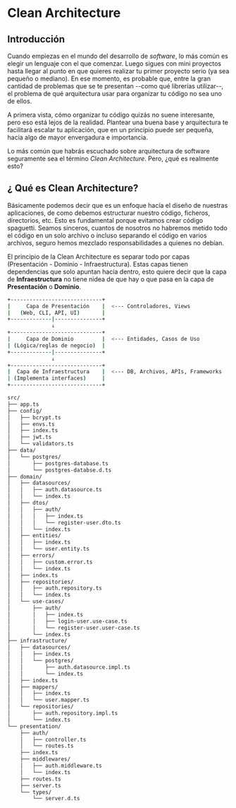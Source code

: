# Clean Architecture

## Introducción 

Cuando empiezas en el mundo del desarrollo de *software*, lo más común es elegir un lenguaje con el que comenzar. Luego sigues con mini proyectos hasta llegar al punto en que quieres realizar tu primer proyecto serio (ya sea pequeño o mediano). En ese momento, es probable que, entre la gran cantidad de problemas que se te presentan --como qué librerías utilizar--, el problema de qué arquitectura usar para organizar tu código no sea uno de ellos.

A primera vista, cómo organizar tu código quizás no suene interesante, pero eso está lejos de la realidad. Plantear una buena base y arquitectura te facilitará escalar tu aplicación, que en un principio puede ser pequeña, hacia algo de mayor envergadura e importancia.

Lo más común que habrás escuchado sobre arquitectura de software seguramente sea el término *Clean Architecture*. Pero, ¿qué es realmente esto?

## ¿ Qué es Clean Architecture?

Básicamente podemos decir que es un enfoque hacía el diseño de nuestras aplicaciones, de como debemos estructurar nuestro código, ficheros, directorios, etc. Esto es fundamental porque evitamos crear código spaguetti. Seamos sinceros, cuantos de nosotros no habremos metido todo el código en un solo archivo o incluso separando el código en varios archivos, seguro hemos mezclado responsabilidades a quienes no debían.

El principio de la Clean Architecture es separar todo por capas (Presentación - Dominio - Infraestructura). Estas capas tienen dependencias que solo apuntan hacía dentro, esto quiere decir que la capa de **Infraestructura** no tiene nidea de que hay o que pasa en la capa de **Presentación** o **Dominio**.

```bash
+-----------------------------+
|     Capa de Presentación    |  <--- Controladores, Views
|   (Web, CLI, API, UI)       |
+-------------|---------------+
              ↓
+-----------------------------+
|     Capa de Dominio         |  <--- Entidades, Casos de Uso
| (Lógica/reglas de negocio)  |
+-------------|---------------+
              ↓
+-----------------------------+
|  Capa de Infraestructura    |  <--- DB, Archivos, APIs, Frameworks
| (Implementa interfaces)     |
+-----------------------------+
```

``` bash
src/
├── app.ts
├── config/
│   ├── bcrypt.ts
│   ├── envs.ts
│   ├── index.ts
│   ├── jwt.ts
│   └── validators.ts
├── data/
│   └── postgres/
│       ├── postgres-database.ts
│       └── postgres-databse.d.ts
├── domain/
│   ├── datasources/
│   │   ├── auth.datasource.ts
│   │   └── index.ts
│   ├── dtos/
│   │   ├── auth/
│   │   │   ├── index.ts
│   │   │   └── register-user.dto.ts
│   │   └── index.ts
│   ├── entities/
│   │   ├── index.ts
│   │   └── user.entity.ts
│   ├── errors/
│   │   ├── custom.error.ts
│   │   └── index.ts
│   ├── index.ts
│   ├── repositories/
│   │   ├── auth.repository.ts
│   │   └── index.ts
│   └── use-cases/
│       ├── auth/
│       │   ├── index.ts
│       │   ├── login-user.use-case.ts
│       │   └── register-user.user-case.ts
│       └── index.ts
├── infrastructure/
│   ├── datasources/
│   │   ├── index.ts
│   │   └── postgres/
│   │       ├── auth.datasource.impl.ts
│   │       └── index.ts
│   ├── index.ts
│   ├── mappers/
│   │   ├── index.ts
│   │   └── user.mapper.ts
│   └── repositories/
│       ├── auth.repository.impl.ts
│       └── index.ts
└── presentation/
    ├── auth/
    │   ├── controller.ts
    │   └── routes.ts
    ├── index.ts
    ├── middlewares/
    │   ├── auth.middleware.ts
    │   └── index.ts
    ├── routes.ts
    ├── server.ts
    └── types/
        └── server.d.ts
```

